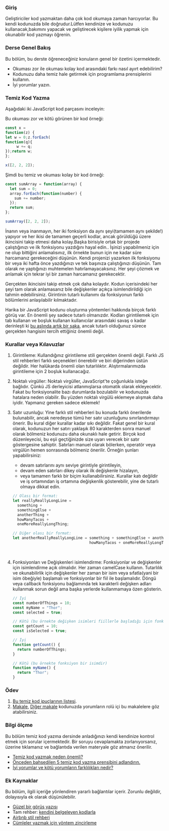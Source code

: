 ### Giriş

Geliştiriciler kod yazmaktan daha çok kod okumaya zaman harcıyorlar. Bu kendi kodunuzda bile doğrudur.Lütfen kendinize ve kodunuzu kullanacak,bakımını yapacak ve geliştirecek kişilere iyilik yapmak için okunabilir kod yazmayı öğrenin.

### Derse Genel Bakış

Bu bölüm, bu derste öğreneceğiniz konuların genel bir özetini içermektedir.

- Okuması zor ile okuması kolay kod arasındaki farkı nasıl ayırt edebilirim?
- Kodunuzu daha temiz hale getirmek için programlama prensiplerini kullanın.
- İyi yorumlar yazın.

### Temiz Kod Yazma

Aşağıdaki iki JavaScript kod parçasını inceleyin:

Bu okuması zor ve kötü görünen bir kod örneği:

~~~JavaScript
const x =
function(z) {
let w = 0;z.forEach(
function(q){
     w += q;
});return w;
};

x([2, 2, 2]);
~~~

Şimdi bu temiz ve okuması kolay bir kod örneği:

~~~JavaScript
const sumArray = function(array) {
  let sum = 0;
  array.forEach(function(number) {
    sum += number;
  });
  return sum;
};

sumArray([2, 2, 2]);
~~~

İnanın veya inanmayın, her iki fonksiyon da aynı şeyi\(tamamen aynı şekilde!\) yapıyor ve her ikisi de tamamen geçerli kodlar, ancak görüldüğü üzere ikincisini takip etmesi daha kolay.Başka birisiyle ortak bir projede çalıştığınızı ve ilk fonksiyonu yazdığını hayal edin.. İşinizi yapabilmeniz için ne olup bittiğini anlamalısınız, ilk örnekte bunun için ne kadar süre harcamanız gerekeceğini düşünün. Kendi projenizi yazarken ilk fonksiyonu bir veya iki hafta önce yazdığınızı ve tek başınıza çalıştığınızı düşünün. Tam olarak ne yaptığınızı muhtemelen hatırlamayacaksınız. Her şeyi çözmek ve anlamak için tekrar iyi bir zaman harcamanız gerekecektir.

Gerçekten ikincisini takip etmek çok daha kolaydır. Kodun içerisindeki her şeyi tam olarak anlamasanız bile değişkenler açıkça isimlendirildiği için tahmin edebilirsiniz. Girintinin tutarlı kullanımı da fonksiyonun farklı bölümlerini anlaşılabilir kılmaktadır.

Harika bir JavaScript kodunu oluşturma yöntemleri hakkında birçok farklı görüş var. En önemli şey sadece tutarlı olmanızdır. Kodları girintilemek için tab kullanan ve boşluk kullanan kullanıcılar arasındaki savaş o kadar derinleşti ki [bu aslında artık bir şaka](https://www.youtube.com/watch?v=SsoOG6ZeyUI), ancak tutarlı olduğunuz sürece gerçekten hangisini tercih ettiğiniz önemli değil.

### Kurallar veya Kılavuzlar

1.  Girintileme: Kullandığınız girintileme stili gerçekten önemli değil. Farklı JS stil rehberleri farklı seçenekleri önerebilir ve biri diğerinden üstün değildir. Her halükarda önemli olan tutarlılıktır. Alıştırmalarımızda girintileme için 2 boşluk kullanacağız.

2.  Noktalı virgüller: Noktalı virgüller, JavaScript'te çoğunlukla isteğe bağlıdır. Çünkü JS derleyicisi atlanmışlarsa otomatik olarak ekleyecektir. Fakat bu fonksiyonalite bazı durumlarda bozulabilir ve kodunuzda hatalara neden olabilir. Bu yüzden noktalı virgülü eklemeye alışmak daha iyidir. Yapmanız gereken sadece eklemek!

3. Satır uzunluğu: Yine farklı stil rehberleri bu konuda farklı önerilerde bulunabilir, ancak neredeyse tümü her satır uzunluğunu sınırlandırmayı önerir. Bu kural diğer kurallar kadar sıkı değildir. Fakat genel bir kural olarak, kodunuzun her satırı yaklaşık 80 karakterden sonra manuel olarak bölmeniz kodunuzu daha okunaklı hale getirir. Birçok kod düzenleyecisi, bu eşii geçtiğinizde size uyarı verecek bir satır göstergesine sahiptir. Satırları manuel olarak bölerken, operatör veya virgülün hemen sonrasında bölmeniz önerilir. Örneğin şunları yapabilirsiniz:

   - devam satırlarını aynı seviye girintiyle girintileyin,
   - devam eden satırları dikey olarak ilk değişkenle hizalayın,
   - veya tamamen farklı bir biçim kullanabilirsiniz. Kurallar katı değildir ve iş ortamından iş ortamına değişkenlik gösterebilir, yine de tutarlı olmaya dikkat edin.

   ~~~javascript
   // Olası bir format:
   let reallyReallyLongLine =
     something +
     somethingElse +
     anotherThing +
     howManyTacos +
     oneMoreReallyLongThing;

   // Diğer olası bir format:
   let anotherReallyReallyLongLine = something + somethingElse + anotherThing +
                                     howManyTacos + oneMoreReallyLongThing;
   ~~~
   
   ​

4.  Fonksiyonları ve Değişkenleri isimlendirme: Fonksiyonlar ve değişkenler için isimlendirme açık olmalıdır. Her zaman camelCase kullanın. Tutarlılık ve okunabilirlik için değişkenler her zaman bir isim veya sıfatla(yani bir isim öbeğiyle) başlamalı ve fonksiyonlar bir fiil ile başlamalıdır. Döngü veya callback fonksiyonu bağlamında tek karakterli değişken adları kullanmak sorun değil ama başka yerlerde kullanmamaya özen gösterin.

    ~~~javascript
    // İyi
    const numberOfThings = 10;
    const myName = "Thor";
    const selected = true;

    // Kötü (bu örnekte değişken isimleri fiillerle başladığı için fonksiyonlarla karıştırılabilir)
    const getCount = 10;
    const isSelected = true;

    // İyi 
    function getCount() {
      return numberOfThings;
    }

    // Kötü (bu örnekte fonksiyon bir isimdir)
    function myName() {
      return "Thor";
    }
    ~~~


### Ödev

<div class="lesson-content__panel" markdown="1">

1.  [Bu temiz kod ipuçlarının listesi](https://onextrapixel.com/10-principles-for-keeping-your-programming-code-clean/).
2.  [Makale](https://blog.codinghorror.com/coding-without-comments/), [Diğer makale](https://blog.codinghorror.com/code-tells-you-how-comments-tell-you-why/) kodunuzda yorumların rolü içi bu makalelere göz atabilirsiniz.
</div>

### Bilgi ölçme

Bu bölüm temiz kod yazma dersinde anladığınızı kendi kendinize kontrol etmek için sorular içermektedir. Bir soruyu cevaplamakta zorlanıyorsanız, üzerine tıklamanız ve bağlantıda verilen materyale göz atmanız önerilir.

- [Temiz kod yazmak neden önemli?](#writing-clean-code)
- [Önceden bahsedilen 5 temiz kod yazma prensibini adlandırın.](https://onextrapixel.com/10-principles-for-keeping-your-programming-code-clean/)
- [İyi yorumlar ve kötü yorumların farklılıkları nedir?](https://onextrapixel.com/10-principles-for-keeping-your-programming-code-clean/)

### Ek Kaynaklar

Bu bölüm, ilgili içeriğe yönlendiren yararlı bağlantılar içerir. Zorunlu değildir, dolayısıyla ek olarak düşünülebilir.

* [Güzel bir görüş yazısı](https://www.martinfowler.com/bliki/CodeAsDocumentation.html)
* Tam rehber: [kendini belgeleyen kodlarla](http://wiki.c2.com/?SelfDocumentingCode)
* [Airbnb stil rehberi](https://github.com/airbnb/javascript)  
* [Cümleler yazmak için yöntem zincirleme](https://web.archive.org/web/20190211152543/https://javascriptissexy.com/beautiful-javascript-easily-create-chainable-cascading-methods-for-expressiveness/)   